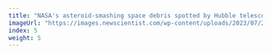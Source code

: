 ```yaml
---
title: "NASA's asteroid-smashing space debris spotted by Hubble telescope"
imageUrl: "https://images.newscientist.com/wp-content/uploads/2023/07/20162130/SEI_164808318.jpg?width=600"
index: 5
weight: 5
---
```

